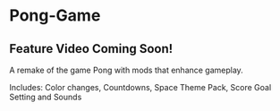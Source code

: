 # Pong-Game

## Feature Video Coming Soon!

A remake of the game Pong with mods that enhance gameplay. 

Includes: Color changes, Countdowns, Space Theme Pack, Score Goal Setting and Sounds 
